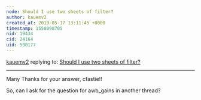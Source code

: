 ```yaml
---
node: Should I use two sheets of filter?
author: kauemv2
created_at: 2019-05-17 13:11:45 +0000
timestamp: 1558098705
nid: 19434
cid: 24164
uid: 590177
---
```




[kauemv2](../profile/kauemv2) replying to: [Should I use two sheets of filter?](../notes/kauemv2/05-16-2019/should-i-use-two-sheets-of-filter)

----
 Many Thanks for your answer, cfastie!!

So, can I ask for the question for awb_gains in another thread?